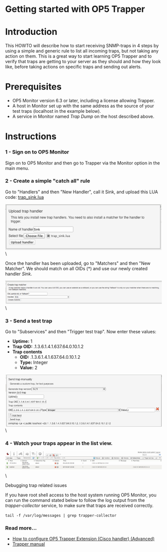 # Getting started with OP5 Trapper

# Introduction

This HOWTO will describe how to start receiving SNMP-traps in 4 steps by using a simple and generic rule to list all incoming traps, but not taking any action on them.
This is a great way to start learning OP5 Trapper and to verify that traps are getting to your server as they should and how they look like, before taking actions on specific traps and sending out alerts.

# Prerequisites

- OP5 Monitor version 6.3 or later, including a license allowing Trapper.
- A host in Monitor set up with the same address as the source of your test traps (localhost in the example below).
- A service in Monitor named *Trap Dump* on the host described above.

# Instructions

### 1 - Sign on to OP5 Monitor

Sign on to OP5 Monitor and then go to Trapper via the Monitor option in the main menu.

### 2 - Create a simple "catch all" rule

Go to "Handlers" and then "New Handler", call it Sink, and upload this LUA code: [trap\_sink.lua](images/6193568/6422589.lua)

![](images/6193568/6422594.png) \


Once the handler has been uploaded, go to "Matchers" and then "New Matcher". We should match on all OIDs (\*) and use our newly created handler *Sink*.

![](images/6193568/13271319.png) \


### 3 - Send a test trap

Go to "Subservices" and then "Trigger test trap". Now enter these values:

- **Uptime:** 1
- **Trap OID:** .1.3.6.1.4.1.637.64.0.10.1.2
- **Trap contents**
  - **OID:** .1.3.6.1.4.1.637.64.0.10.1.2
  - **Type:** Integer
  - **Value:** 2

![](images/6193568/6422592.png) \


### 4 - Watch your traps appear in the list view.

![](images/6193568/6422593.png) \


Debugging trap related issues

If you have root shell access to the host system running OP5 Monitor, you can run the command stated below to follow the log output from the *trapper-collector* service, to make sure that traps are received correctly.

`tail -f /var/log/messages | grep trapper-collector`

### Read more...

- [How to configure OP5 Trapper Extension (Cisco handler) (Advanced)](How_to_configure_op5_Trapper_Extension_Cisco_handler_)
- [Trapper manual](https://kb.op5.com/display/DOC/op5+Trapper+Manual)
